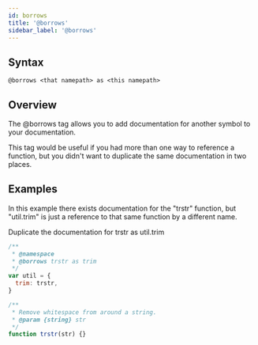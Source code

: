 ```yaml
---
id: borrows
title: '@borrows'
sidebar_label: '@borrows'
---
```


## Syntax

`@borrows <that namepath> as <this namepath>`

## Overview

The @borrows tag allows you to add documentation for another symbol to your documentation.

This tag would be useful if you had more than one way to reference a function, but you didn't want to duplicate the same documentation in two places.

## Examples

In this example there exists documentation for the "trstr" function, but "util.trim" is just a reference to that same function by a different name.

Duplicate the documentation for trstr as util.trim

```js
/**
 * @namespace
 * @borrows trstr as trim
 */
var util = {
  trim: trstr,
}

/**
 * Remove whitespace from around a string.
 * @param {string} str
 */
function trstr(str) {}
```
